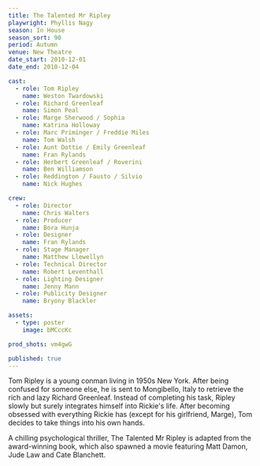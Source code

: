 ```yaml
---
title: The Talented Mr Ripley
playwright: Phyllis Nagy
season: In House
season_sort: 90
period: Autumn
venue: New Theatre
date_start: 2010-12-01
date_end: 2010-12-04

cast:
  - role: Tom Ripley
    name: Weston Twardowski
  - role: Richard Greenleaf
    name: Simon Peal
  - role: Marge Sherwood / Sophia
    name: Katrina Holloway
  - role: Marc Priminger / Freddie Miles
    name: Tom Walsh
  - role: Aunt Dottie / Emily Greenleaf
    name: Fran Rylands
  - role: Herbert Greenleaf / Roverini
    name: Ben Williamson
  - role: Reddington / Fausto / Silvio
    name: Nick Hughes

crew:
  - role: Director
    name: Chris Walters
  - role: Producer
    name: Bora Hunja
  - role: Designer
    name: Fran Rylands
  - role: Stage Manager
    name: Matthew Llewellyn
  - role: Technical Director
    name: Robert Leventhall
  - role: Lighting Designer
    name: Jenny Mann
  - role: Publicity Designer
    name: Bryony Blackler

assets:
  - type: poster
    image: bMCccKc

prod_shots: vm4gwG

published: true
---
```


Tom Ripley is a young conman living in 1950s New York. After being confused for someone else, he is sent to Mongibello, Italy to retrieve the rich and lazy Richard Greenleaf. Instead of completing his task, Ripley slowly but surely integrates himself into Rickie's life. After becoming obsessed with everything Rickie has (except for his girlfriend, Marge), Tom decides to take things into his own hands.

A chilling psychological thriller, The Talented Mr Ripley is adapted from the award-winning book, which also spawned a movie featuring Matt Damon, Jude Law and Cate Blanchett.
